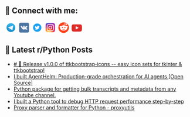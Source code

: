 ## 🔎 Connect with me:
[<img src="https://github.com/bullbesh/bullbesh/blob/main/images/Telegram.png" width="32" height="32" />](https://t.me/bullbesh)
[<img src="https://github.com/bullbesh/bullbesh/blob/main/images/VK.png" width="32" height="32" />](https://vk.com/bullbesh)
[<img src="https://github.com/bullbesh/bullbesh/blob/main/images/Twitter.png" width="32" height="32" />](https://twitter.com/bullbesh1)
[<img src="https://github.com/bullbesh/bullbesh/blob/main/images/Instagram.png" width="32" height="32" />](https://www.instagram.com/bullbesh)
[<img src="https://github.com/bullbesh/bullbesh/blob/main/images/Reddit.png" width="32" height="32" />](https://www.reddit.com/user/bullbesh)
[<img src="https://github.com/bullbesh/bullbesh/blob/main/images/YouTube.png" width="32" height="32" />](https://www.youtube.com/channel/UCtfjRs6uzgq5mfm8S06WTcg)

## 📕 Latest r/Python Posts
<!-- BLOG-POST-LIST:START -->
- [# 🎉 Release v1.0.0 of ttkbootstrap‑icons -- easy icon sets for tkinter &amp; ttkbootstrap!](https://www.reddit.com/r/Python/comments/1oglk47/release_v100_of_ttkbootstrapicons_easy_icon_sets/)
- [I built AgentHelm: Production-grade orchestration for AI agents [Open Source]](https://www.reddit.com/r/Python/comments/1ogkw8r/i_built_agenthelm_productiongrade_orchestration/)
- [Python package for getting bulk transcripts and metadata from any Youtube channel.](https://www.reddit.com/r/Python/comments/1ogjt7h/python_package_for_getting_bulk_transcripts_and/)
- [I built a Python tool to debug HTTP request performance step-by-step](https://www.reddit.com/r/Python/comments/1ogjjrl/i_built_a_python_tool_to_debug_http_request/)
- [Proxy parser and formatter for Python - proxyutils](https://www.reddit.com/r/Python/comments/1ogigib/proxy_parser_and_formatter_for_python_proxyutils/)
<!-- BLOG-POST-LIST:END -->
